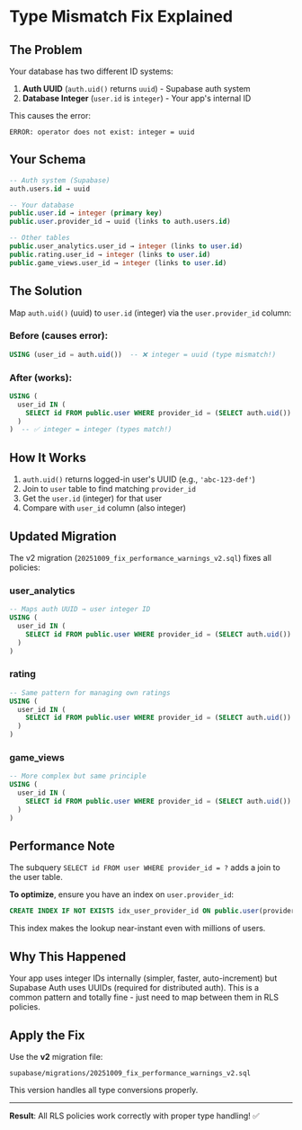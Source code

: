 # Type Mismatch Fix Explained

## The Problem

Your database has two different ID systems:
1. **Auth UUID** (`auth.uid()` returns `uuid`) - Supabase auth system
2. **Database Integer** (`user.id` is `integer`) - Your app's internal ID

This causes the error:
```
ERROR: operator does not exist: integer = uuid
```

## Your Schema

```sql
-- Auth system (Supabase)
auth.users.id → uuid

-- Your database
public.user.id → integer (primary key)
public.user.provider_id → uuid (links to auth.users.id)

-- Other tables
public.user_analytics.user_id → integer (links to user.id)
public.rating.user_id → integer (links to user.id)
public.game_views.user_id → integer (links to user.id)
```

## The Solution

Map `auth.uid()` (uuid) to `user.id` (integer) via the `user.provider_id` column:

### Before (causes error):
```sql
USING (user_id = auth.uid())  -- ❌ integer = uuid (type mismatch!)
```

### After (works):
```sql
USING (
  user_id IN (
    SELECT id FROM public.user WHERE provider_id = (SELECT auth.uid())
  )
)  -- ✅ integer = integer (types match!)
```

## How It Works

1. `auth.uid()` returns logged-in user's UUID (e.g., `'abc-123-def'`)
2. Join to `user` table to find matching `provider_id`
3. Get the `user.id` (integer) for that user
4. Compare with `user_id` column (also integer)

## Updated Migration

The v2 migration (`20251009_fix_performance_warnings_v2.sql`) fixes all policies:

### user_analytics
```sql
-- Maps auth UUID → user integer ID
USING (
  user_id IN (
    SELECT id FROM public.user WHERE provider_id = (SELECT auth.uid())
  )
)
```

### rating
```sql
-- Same pattern for managing own ratings
USING (
  user_id IN (
    SELECT id FROM public.user WHERE provider_id = (SELECT auth.uid())
  )
)
```

### game_views
```sql
-- More complex but same principle
USING (
  user_id IN (
    SELECT id FROM public.user WHERE provider_id = (SELECT auth.uid())
  )
)
```

## Performance Note

The subquery `SELECT id FROM user WHERE provider_id = ?` adds a join to the user table.

**To optimize**, ensure you have an index on `user.provider_id`:

```sql
CREATE INDEX IF NOT EXISTS idx_user_provider_id ON public.user(provider_id);
```

This index makes the lookup near-instant even with millions of users.

## Why This Happened

Your app uses integer IDs internally (simpler, faster, auto-increment) but Supabase Auth uses UUIDs (required for distributed auth). This is a common pattern and totally fine - just need to map between them in RLS policies.

## Apply the Fix

Use the **v2** migration file:
```
supabase/migrations/20251009_fix_performance_warnings_v2.sql
```

This version handles all type conversions properly.

---

**Result**: All RLS policies work correctly with proper type handling! ✅
